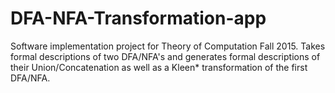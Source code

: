 # DFA-NFA-Transformation-app
Software implementation project for Theory of Computation Fall 2015. Takes formal descriptions of two DFA/NFA's and generates formal descriptions of their Union/Concatenation as well as a Kleen* transformation of the first DFA/NFA. 
